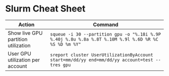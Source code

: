 # Slurm Cheat Sheet

| Action                              | Command                                                                                              |
| ----------------------------------- | ------------------------------------------------------------------------------------------------    |
| Show live GPU partition utilization | `squeue -i 30 --partition gpu -o "%.18i %.9P %.40j %.8u %.8a %.8T %.10M %.9l %.6D %R %C %S %D %m %Y"`   |
| User GPU utilization per account    | `sreport cluster UserUtilizationByAccount start=mm/dd/yy end=mm/dd/yy account=test --tres gpu`    |
